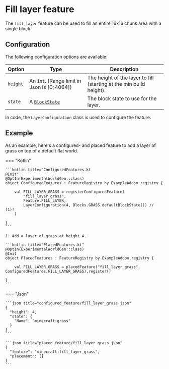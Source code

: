 # Fill layer feature

The `fill_layer` feature can be used to fill an entire 16x16 chunk area with a single block.

## Configuration

The following configuration options are available:


| Option   | Type                                           | Description                                                         |
|----------|------------------------------------------------|---------------------------------------------------------------------|
| `height` | An `int`. (Range limit in Json is $[0;4064 ]$) | The height of the layer to fill (starting at the min build height). |
| `state`  | A [`BlockState`](../../block-state.md)         | The block state to use for the layer.                               |

In code, the `LayerConfiguration` class is used to configure the feature.

## Example

As an example, here's a configured- and placed feature to add a layer of grass on top of a default flat world.

=== "Kotlin"

    ```kotlin title="ConfiguredFeatures.kt
    @Init"
    @OptIn(ExperimentalWorldGen::class)
    object ConfiguredFeatures : FeatureRegistry by ExampleAddon.registry {
    
        val FILL_LAYER_GRASS = registerConfiguredFeature(
            "fill_layer_grass",
            Feature.FILL_LAYER,
            LayerConfiguration(4, Blocks.GRASS.defaultBlockState()) // (1)!
        )
    
    }
    ```

    1. Add a layer of grass at height 4.

    ```kotlin title="PlacedFeatures.kt"
    @OptIn(ExperimentalWorldGen::class)
    @Init
    object PlacedFeatures : FeatureRegistry by ExampleAddon.registry {
    
        val FILL_LAYER_GRASS = placedFeature("fill_layer_grass", ConfiguredFeatures.FILL_LAYER_GRASS).register()
    
    }
    ```

=== "Json"

    ```json title="configured_feature/fill_layer_grass.json"
    {
      "height": 4,
      "state": {
        "Name": "minecraft:grass"
      }
    }
    ```
    
    ```json title="placed_feature/fill_layer_grass.json"
    {
      "feature": "minecraft:fill_layer_grass",
      "placement": []
    }
    ```